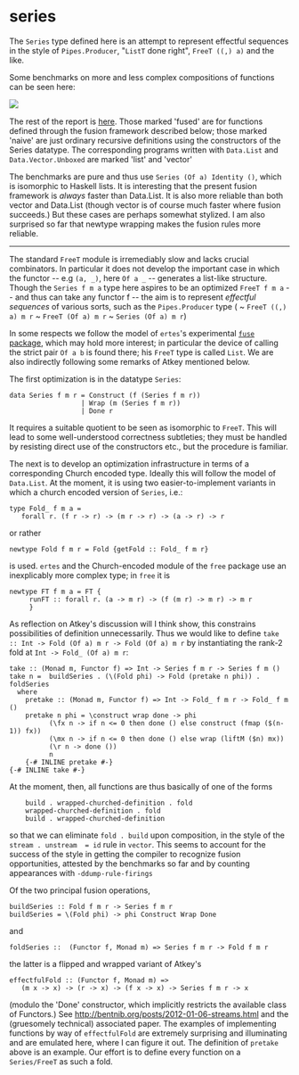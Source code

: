 series
======

The `Series` type defined here is an attempt to represent 
effectful sequences in the style of `Pipes.Producer`, 
"`ListT` done right", `FreeT ((,) a)` and the like.

Some benchmarks on more and less complex compositions of
functions can be seen here:

![ ](http://michaelt.github.io/images/bench.png)

The rest of the report is [here](http://michaelt.github.io/bench/seriesbench.html). 
Those marked 'fused' are for functions defined through the fusion
framework described below; those marked 'naive' are just ordinary recursive
definitions using the constructors of the Series datatype. The corresponding
programs written with `Data.List` and `Data.Vector.Unboxed` are marked 'list'
and 'vector'

The benchmarks are pure and thus use `Series (Of a) Identity ()`, which is 
isomorphic to Haskell lists.  It is interesting that the present 
fusion framework is *always* faster than Data.List. It is also more reliable 
than both vector and Data.List (though vector is of course much 
faster where fusion succeeds.)  But these cases are perhaps 
somewhat stylized. I am also surprised so far that newtype wrapping 
makes the fusion rules more reliable.

----

The standard `FreeT` module is irremediably slow and lacks
crucial combinators. In particular it does not develop the
important case in which the functor -- e.g `(a, _)`, here
`Of a _` -- generates a list-like structure. Though the
`Series f m a` type here aspires to be an optimized
`FreeT f m a` -- and thus can take any functor f -- the aim is to
represent *effectful sequences* of various sorts, such as the
`Pipes.Producer` type ( \~ `FreeT ((,) a) m r` \~
`FreeT (Of a) m r` \~ `Series (Of a) m r`)


In some respects we follow the model of `ertes`'s experimental
[`fuse` package](http://hub.darcs.net/ertes/fuse), which may hold
more interest; in particular the device of calling the strict
pair `Of a b` is found there; his `FreeT` type is called `List`.
We are also indirectly following some remarks of Atkey mentioned
below.

The first optimization is in the datatype `Series`:

    data Series f m r = Construct (f (Series f m r))
                      | Wrap (m (Series f m r))
                      | Done r

It requires a suitable quotient to be seen as isomorphic to
`FreeT`. This will lead to some well-understood correctness
subtleties; they must be handled by resisting direct use of the
constructors etc., but the procedure is familiar.

The next is to develop an optimization infrastructure in terms of
a corresponding Church encoded type. Ideally this will follow the
model of `Data.List`. At the moment, it is using two
easier-to-implement variants in which a church encoded version of
`Series`, i.e.:

    type Fold_ f m a = 
       forall r. (f r -> r) -> (m r -> r) -> (a -> r) -> r

or rather

    newtype Fold f m r = Fold {getFold :: Fold_ f m r}

is used. `ertes` and the Church-encoded module of the `free`
package use an inexplicably more complex type; in `free` it is

    newtype FT f m a = FT {
         runFT :: forall r. (a -> m r) -> (f (m r) -> m r) -> m r
         }

As reflection on Atkey's discussion will I think show, this constrains
possibilities of definition unnecessarily. Thus we would like to 
define `take :: Int -> Fold (Of a) m r -> Fold (Of a) m r`  by 
instantiating the rank-2 fold at `Int -> Fold_ (Of a) m r`:

    take :: (Monad m, Functor f) => Int -> Series f m r -> Series f m ()
    take n =  buildSeries . (\(Fold phi) -> Fold (pretake n phi)) . foldSeries 
      where
        pretake :: (Monad m, Functor f) => Int -> Fold_ f m r -> Fold_ f m ()
        pretake n phi = \construct wrap done -> phi 
              (\fx n -> if n <= 0 then done () else construct (fmap ($(n-1)) fx))
              (\mx n -> if n <= 0 then done () else wrap (liftM ($n) mx)) 
              (\r n -> done ()) 
              n
        {-# INLINE pretake #-}
    {-# INLINE take #-}


At the moment, then, all functions are thus basically of one of the forms

        build . wrapped-churched-definition . fold
        wrapped-churched-definition . fold
        build . wrapped-churched-definition
        
so that we can eliminate `fold . build` upon composition, 
in the style of the `stream . unstream  = id` rule
in `vector`. This seems to account for the success of the style in getting the
compiler to recognize fusion opportunities, attested by the
benchmarks so far and by counting appearances with `-ddump-rule-firings`

Of the two principal fusion operations,

    buildSeries :: Fold f m r -> Series f m r 
    buildSeries = \(Fold phi) -> phi Construct Wrap Done

and

    foldSeries ::  (Functor f, Monad m) => Series f m r -> Fold f m r

the latter is a flipped and wrapped variant of Atkey's

    effectfulFold :: (Functor f, Monad m) =>
       (m x -> x) -> (r -> x) -> (f x -> x) -> Series f m r -> x

(modulo the 'Done' constructor, which implicitly restricts the
available class of Functors.) See
http://bentnib.org/posts/2012-01-06-streams.html and the
(gruesomely technical) associated paper. The examples of
implementing functions by way of `effectfulFold` are extremely
surprising and illuminating and are emulated here, where I can
figure it out. The definition of `pretake` above is an example. 
Our effort is to define every function on a `Series/FreeT` as 
such a fold.

